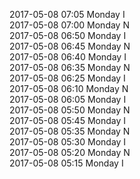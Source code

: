 2017-05-08 07:05 Monday  I  
2017-05-08 07:00 Monday  N  
2017-05-08 06:50 Monday  I  
2017-05-08 06:45 Monday  N  
2017-05-08 06:40 Monday  I  
2017-05-08 06:35 Monday  N  
2017-05-08 06:25 Monday  I  
2017-05-08 06:10 Monday  N  
2017-05-08 06:05 Monday  I  
2017-05-08 05:50 Monday  N  
2017-05-08 05:45 Monday  I  
2017-05-08 05:35 Monday  N  
2017-05-08 05:30 Monday  I  
2017-05-08 05:20 Monday  N  
2017-05-08 05:15 Monday  I  
